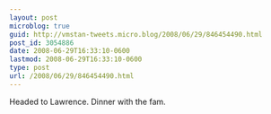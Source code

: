 ```yaml
---
layout: post
microblog: true
guid: http://vmstan-tweets.micro.blog/2008/06/29/846454490.html
post_id: 3054886
date: 2008-06-29T16:33:10-0600
lastmod: 2008-06-29T16:33:10-0600
type: post
url: /2008/06/29/846454490.html
---
```

Headed to Lawrence. Dinner with the fam.
